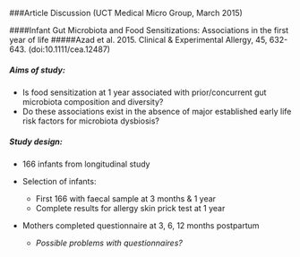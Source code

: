 ###Article Discussion (UCT Medical Micro Group, March 2015)

####Infant Gut Microbiota and Food Sensitizations: Associations in the first year of life
#####Azad et al. 2015. Clinical & Experimental Allergy, 45, 632-643. (doi:10.1111/cea.12487)

##### Aims of study:

* Is food sensitization at 1 year associated with prior/concurrent gut microbiota composition and diversity?
* Do these associations exist in the absence of major established early life risk factors for microbiota dysbiosis?


##### Study design:

* 166 infants from longitudinal study
* Selection of infants:
  * First 166 with faecal sample at 3 months & 1 year
  * Complete results for allergy skin prick test at 1 year

* Mothers completed questionnaire at 3, 6, 12 months postpartum
  * *Possible problems with questionnaires?*
